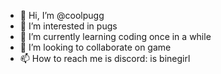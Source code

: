 - 👋 Hi, I’m @coolpugg
- 👀 I’m interested in pugs
- 🌱 I’m currently learning coding once in a while
- 💞️ I’m looking to collaborate on game
- 📫 How to reach me is discord: is binegirl
